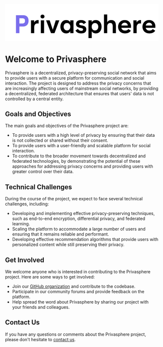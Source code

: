 ![LOGO](privalogo.png)

# Welcome to Privasphere

Privasphere is a decentralized, privacy-preserving social network that aims to provide users with a secure platform for communication and social interaction. The project is designed to address the privacy concerns that are increasingly affecting users of mainstream social networks, by providing a decentralized, federated architecture that ensures that users' data is not controlled by a central entity.

## Goals and Objectives

The main goals and objectives of the Privasphere project are:

- To provide users with a high level of privacy by ensuring that their data is not collected or shared without their consent.
- To provide users with a user-friendly and scalable platform for social interaction.
- To contribute to the broader movement towards decentralized and federated technologies, by demonstrating the potential of these approaches for addressing privacy concerns and providing users with greater control over their data.

## Technical Challenges

During the course of the project, we expect to face several technical challenges, including:

- Developing and implementing effective privacy-preserving techniques, such as end-to-end encryption, differential privacy, and federated learning.
- Scaling the platform to accommodate a large number of users and ensuring that it remains reliable and performant.
- Developing effective recommendation algorithms that provide users with personalized content while still preserving their privacy.


## Get Involved

We welcome anyone who is interested in contributing to the Privasphere project. Here are some ways to get involved:

- Join our [GitHub organization](https://github.com/privasphere) and contribute to the codebase.
- Participate in our community forums and provide feedback on the platform.
- Help spread the word about Privasphere by sharing our project with your friends and colleagues.

## Contact Us

If you have any questions or comments about the Privasphere project, please don't hesitate to [contact us](mailto:privaterecsys@gmail.com).

